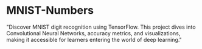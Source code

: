 # MNIST-Numbers
"Discover MNIST digit recognition using TensorFlow. This project dives into Convolutional Neural Networks, accuracy metrics, and visualizations, making it accessible for learners entering the world of deep learning."
